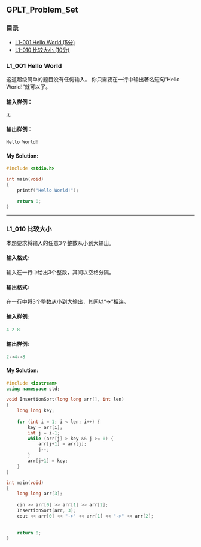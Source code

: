 ## GPLT_Problem_Set

### 目录
* [L1-001 Hello World (5分)](#L1-001-Hello-World)
* [L1-010 比较大小 (10分)](#L1-010-比较大小)

  
  
### L1_001 Hello World

这道超级简单的题目没有任何输入。
你只需要在一行中输出著名短句“Hello World!”就可以了。

#### 输入样例：

```c++
无
```

#### 输出样例：

```c++
Hello World!
```

#### My Solution:

```c++
#include <stdio.h>

int main(void)
{
    printf("Hello World!");

    return 0;
}
```



------



### L1_010 比较大小

本题要求将输入的任意3个整数从小到大输出。

#### 输入格式:

输入在一行中给出3个整数，其间以空格分隔。

#### 输出格式:

在一行中将3个整数从小到大输出，其间以“->”相连。

#### 输入样例:

```c++
4 2 8
```

#### 输出样例:

```C++
2->4->8
```
#### My Solution:

```c++
#include <iostream>
using namespace std;

void InsertionSort(long long arr[], int len)
{
	long long key;
	
	for (int i = 1; i < len; i++) {
		key = arr[i];
		int j = i-1;
		while (arr[j] > key && j >= 0) {
			arr[j+1] = arr[j];
			j--;
		}
		arr[j+1] = key;
	}
}

int main(void)
{
	long long arr[3];
	
	cin >> arr[0] >> arr[1] >> arr[2];
	InsertionSort(arr, 3);
	cout << arr[0] << "->" << arr[1] << "->" << arr[2];
	
	
	return 0;
}
```




